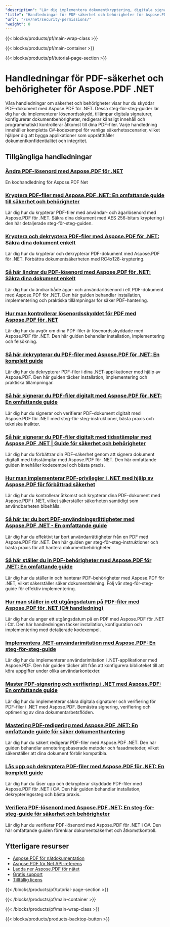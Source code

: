 ```yaml
---
"description": "Lär dig implementera dokumentkryptering, digitala signaturer, bortradering och åtkomstkontroller i PDF-dokument med Aspose.PDF .NET-handledningar."
"title": "Handledningar för PDF-säkerhet och behörigheter för Aspose.PDF .NET"
"url": "/sv/net/security-permissions/"
"weight": 8
---
```


{{< blocks/products/pf/main-wrap-class >}}

{{< blocks/products/pf/main-container >}}

{{< blocks/products/pf/tutorial-page-section >}}

# Handledningar för PDF-säkerhet och behörigheter för Aspose.PDF .NET

Våra handledningar om säkerhet och behörigheter visar hur du skyddar PDF-dokument med Aspose.PDF för .NET. Dessa steg-för-steg-guider lär dig hur du implementerar lösenordsskydd, tillämpar digitala signaturer, konfigurerar dokumentbehörigheter, redigerar känsligt innehåll och programmatiskt kontrollerar åtkomst till dina PDF-filer. Varje handledning innehåller kompletta C#-kodexempel för vanliga säkerhetsscenarier, vilket hjälper dig att bygga applikationer som upprätthåller dokumentkonfidentialitet och integritet.

## Tillgängliga handledningar

### [Ändra PDF-lösenord med Aspose.PDF för .NET](./change-pdf-password-aspose-pdf-net-guide/)
En kodhandledning för Aspose.PDF Net

### [Kryptera PDF-filer med Aspose.PDF .NET: En omfattande guide till säkerhet och behörigheter](./encrypt-pdfs-aspose-pdf-net-guide/)
Lär dig hur du krypterar PDF-filer med användar- och ägarlösenord med Aspose.PDF för .NET. Säkra dina dokument med AES 256-bitars kryptering i den här detaljerade steg-för-steg-guiden.

### [Kryptera och dekryptera PDF-filer med Aspose.PDF för .NET: Säkra dina dokument enkelt](./encrypt-decrypt-pdfs-aspose-pdf-dotnet/)
Lär dig hur du krypterar och dekrypterar PDF-dokument med Aspose.PDF för .NET. Förbättra dokumentsäkerheten med RC4x128-kryptering.

### [Så här ändrar du PDF-lösenord med Aspose.PDF för .NET: Säkra dina dokument enkelt](./change-pdf-passwords-aspose-pdf-dotnet/)
Lär dig hur du ändrar både ägar- och användarlösenord i ett PDF-dokument med Aspose.PDF för .NET. Den här guiden behandlar installation, implementering och praktiska tillämpningar för säker PDF-hantering.

### [Hur man kontrollerar lösenordsskyddet för PDF med Aspose.PDF för .NET](./check-pdf-password-protection-aspose-net/)
Lär dig hur du avgör om dina PDF-filer är lösenordsskyddade med Aspose.PDF för .NET. Den här guiden behandlar installation, implementering och felsökning.

### [Så här dekrypterar du PDF-filer med Aspose.PDF för .NET: En komplett guide](./decrypt-pdf-aspose-pdf-net-guide/)
Lär dig hur du dekrypterar PDF-filer i dina .NET-applikationer med hjälp av Aspose.PDF. Den här guiden täcker installation, implementering och praktiska tillämpningar.

### [Så här signerar du PDF-filer digitalt med Aspose.PDF för .NET: En omfattande guide](./digitally-sign-pdf-aspose-pdf-net/)
Lär dig hur du signerar och verifierar PDF-dokument digitalt med Aspose.PDF för .NET med steg-för-steg-instruktioner, bästa praxis och tekniska insikter.

### [Så här signerar du PDF-filer digitalt med tidsstämplar med Aspose.PDF .NET | Guide för säkerhet och behörigheter](./digitally-sign-pdfs-aspose-pdf-net/)
Lär dig hur du förbättrar din PDF-säkerhet genom att signera dokument digitalt med tidsstämplar med Aspose.PDF för .NET. Den här omfattande guiden innehåller kodexempel och bästa praxis.

### [Hur man implementerar PDF-privilegier i .NET med hjälp av Aspose.PDF för förbättrad säkerhet](./implement-pdf-privileges-net-aspose-pdf/)
Lär dig hur du kontrollerar åtkomst och krypterar dina PDF-dokument med Aspose.PDF i .NET, vilket säkerställer säkerheten samtidigt som användbarheten bibehålls.

### [Så här tar du bort PDF-användningsrättigheter med Aspose.PDF .NET - En omfattande guide](./remove-pdf-usage-rights-aspose-dotnet/)
Lär dig hur du effektivt tar bort användarrättigheter från en PDF med Aspose.PDF för .NET. Den här guiden ger steg-för-steg-instruktioner och bästa praxis för att hantera dokumentbehörigheter.

### [Så här ställer du in PDF-behörigheter med Aspose.PDF för .NET: En omfattande guide](./set-pdf-privileges-aspose-pdf-dotnet/)
Lär dig hur du ställer in och hanterar PDF-behörigheter med Aspose.PDF för .NET, vilket säkerställer säker dokumentdelning. Följ vår steg-för-steg-guide för effektiv implementering.

### [Hur man ställer in ett utgångsdatum på PDF-filer med Aspose.PDF för .NET (C# handledning)](./set-pdf-expiry-date-aspose-dotnet/)
Lär dig hur du anger ett utgångsdatum på en PDF med Aspose.PDF för .NET i C#. Den här handledningen täcker installation, konfiguration och implementering med detaljerade kodexempel.

### [Implementera .NET-användarimitation med Aspose.PDF: En steg-för-steg-guide](./implement-net-user-impersonation-aspose-pdf-guide/)
Lär dig hur du implementerar användarimitation i .NET-applikationer med Aspose.PDF. Den här guiden täcker allt från att konfigurera biblioteket till att köra uppgifter under olika användarkontexter.

### [Master PDF-signering och verifiering i .NET med Aspose.PDF: En omfattande guide](./master-pdf-signing-verification-net-aspose-pdf/)
Lär dig hur du implementerar säkra digitala signaturer och verifiering för PDF-filer i .NET med Aspose.PDF. Bemästra signering, verifiering och optimering av dina dokumentarbetsflöden.

### [Mastering PDF-redigering med Aspose.PDF .NET: En omfattande guide för säker dokumenthantering](./mastering-pdf-redaction-aspose-pdf-net-guide/)
Lär dig hur du säkert redigerar PDF-filer med Aspose.PDF .NET. Den här guiden behandlar annoteringsbaserade metoder och fasadmetoder, vilket säkerställer att dina dokument förblir kompatibla.

### [Lås upp och dekryptera PDF-filer med Aspose.PDF för .NET: En komplett guide](./unlock-decrypt-pdf-files-aspose-pdf-net/)
Lär dig hur du låser upp och dekrypterar skyddade PDF-filer med Aspose.PDF för .NET i C#. Den här guiden behandlar installation, dekrypteringssteg och bästa praxis.

### [Verifiera PDF-lösenord med Aspose.PDF .NET: En steg-för-steg-guide för säkerhet och behörigheter](./verify-pdf-passwords-aspose-dot-net-guide/)
Lär dig hur du verifierar PDF-lösenord med Aspose.PDF för .NET i C#. Den här omfattande guiden förenklar dokumentsäkerhet och åtkomstkontroll.

## Ytterligare resurser

- [Aspose.PDF för nätdokumentation](https://docs.aspose.com/pdf/net/)
- [Aspose.PDF för Net API-referens](https://reference.aspose.com/pdf/net/)
- [Ladda ner Aspose.PDF för nätet](https://releases.aspose.com/pdf/net/)
- [Gratis support](https://forum.aspose.com/)
- [Tillfällig licens](https://purchase.aspose.com/temporary-license/)

{{< /blocks/products/pf/tutorial-page-section >}}

{{< /blocks/products/pf/main-container >}}

{{< /blocks/products/pf/main-wrap-class >}}

{{< blocks/products/products-backtop-button >}}